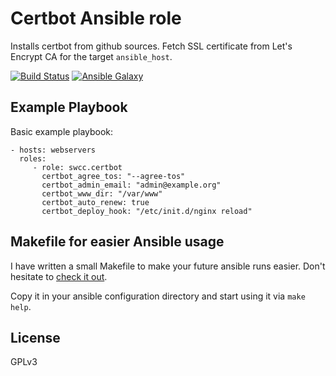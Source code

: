 Certbot Ansible role
=========

Installs certbot from github sources. Fetch SSL certificate from Let's Encrypt CA for the target `ansible_host`.

[![Build Status](https://travis-ci.org/swcc/ansible-certbot-role.svg?branch=master)](https://travis-ci.org/swcc/ansible-certbot-role) [![Ansible Galaxy](https://img.shields.io/ansible/role/18534.svg)](https://galaxy.ansible.com/swcc/certbot-role/)

Example Playbook
----------------

Basic example playbook:

    - hosts: webservers
      roles:
         - role: swcc.certbot
           certbot_agree_tos: "--agree-tos"
           certbot_admin_email: "admin@example.org"
           certbot_www_dir: "/var/www"
           certbot_auto_renew: true
           certbot_deploy_hook: "/etc/init.d/nginx reload"

Makefile for easier Ansible usage
------------------

I have written a small Makefile to make your future ansible runs easier. Don't hesitate to [check it out](https://github.com/paulRbr/ansible-makefile/blob/master/Makefile).

Copy it in your ansible configuration directory and start using it via `make help`.

License
-------

GPLv3

